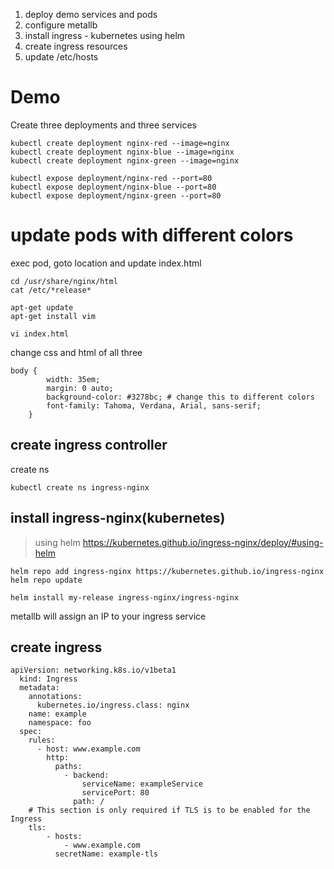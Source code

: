 1. deploy demo services and pods
2. configure metallb
3. install ingress - kubernetes using helm
4. create ingress resources
5. update /etc/hosts

# Demo

Create three deployments and three services
```
kubectl create deployment nginx-red --image=nginx
kubectl create deployment nginx-blue --image=nginx
kubectl create deployment nginx-green --image=nginx

kubectl expose deployment/nginx-red --port=80
kubectl expose deployment/nginx-blue --port=80
kubectl expose deployment/nginx-green --port=80
```
# update pods with different colors

exec pod, goto location and update index.html
```
cd /usr/share/nginx/html
cat /etc/*release*

apt-get update
apt-get install vim

vi index.html

```
change css and html of all three
```
body {
        width: 35em;
        margin: 0 auto;
        background-color: #3278bc; # change this to different colors
        font-family: Tahoma, Verdana, Arial, sans-serif;
    }

```
## create ingress controller

create ns
```
kubectl create ns ingress-nginx
```

## install ingress-nginx(kubernetes)
>using helm
https://kubernetes.github.io/ingress-nginx/deploy/#using-helm
```
helm repo add ingress-nginx https://kubernetes.github.io/ingress-nginx
helm repo update

helm install my-release ingress-nginx/ingress-nginx

```
metallb will assign an IP to your ingress service



## create ingress 

```
apiVersion: networking.k8s.io/v1beta1
  kind: Ingress
  metadata:
    annotations:
      kubernetes.io/ingress.class: nginx
    name: example
    namespace: foo
  spec:
    rules:
      - host: www.example.com
        http:
          paths:
            - backend:
                serviceName: exampleService
                servicePort: 80
              path: /
    # This section is only required if TLS is to be enabled for the Ingress
    tls:
        - hosts:
            - www.example.com
          secretName: example-tls
```
